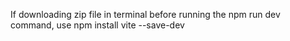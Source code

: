If downloading zip file in terminal before running the npm run dev command, use npm install vite --save-dev
